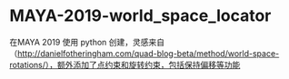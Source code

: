 # MAYA-2019-world_space_locator
在MAYA 2019 使用 python 创建，灵感来自（http://danielfotheringham.com/quad-blog-beta/method/world-space-rotations/），额外添加了点约束和旋转约束，包括保持偏移等功能
